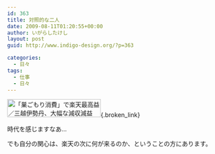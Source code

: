 ```yaml
---
id: 363
title: 対照的な二人
date: 2009-08-11T01:20:55+00:00
author: いがらしたけし
layout: post
guid: http://www.indigo-design.org/?p=363

categories:
  - 日々
tags:
  - 仕事
  - 日々
---
```

[<img style="border:0" src="http://art15.photozou.jp/pub/767/120767/photo/24581769.png" alt="「巣ごもり消費」で楽天最高益／三越伊勢丹、大幅な減収減益" width="217" height="42" />](http://photozou.jp/photo/show/120767/24581769){.broken_link}

時代を感じますなあ…

でも自分の関心は、楽天の次に何が来るのか、ということの方にあります。
